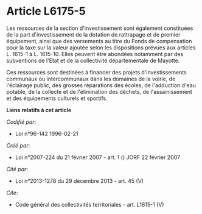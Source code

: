 # Article L6175-5

Les ressources de la section d'investissement sont également constituées de la part d'investissement de la dotation de
rattrapage et de premier équipement, ainsi que des versements au titre du Fonds de compensation pour la taxe sur la valeur
ajoutée selon les dispositions prévues aux articles L. 1615-1 à L. 1615-10. Elles peuvent être abondées notamment par des
subventions de l'Etat et de la collectivité départementale de Mayotte. 

Ces ressources sont destinées à financer des projets d'investissements communaux ou intercommunaux dans les domaines de la
voirie, de l'éclairage public, des grosses réparations des écoles, de l'adduction d'eau potable, de la collecte et de
l'élimination des déchets, de l'assainissement et des équipements culturels et sportifs.

**Liens relatifs à cet article**

_Codifié par_:

  - Loi n°96-142 1996-02-21

_Créé par_:

  - Loi n°2007-224 du 21 février 2007 - art. 1 () JORF 22 février 2007

_Cité par_:

  - Loi n°2013-1278 du 29 décembre 2013 - art. 45 (V)

_Cite_:

  - Code général des collectivités territoriales - art. L1615-1 (V)
